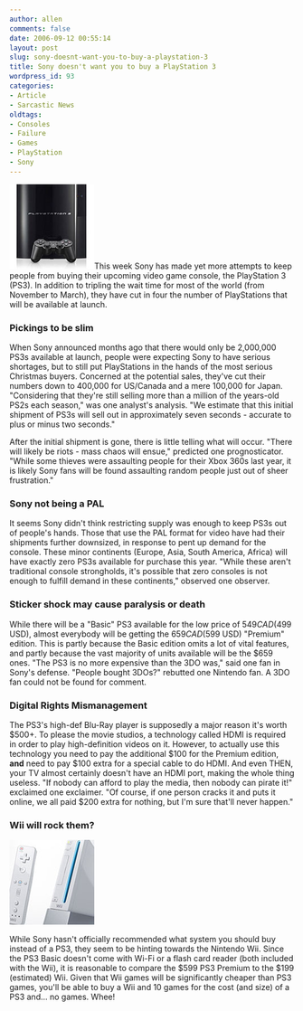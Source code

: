 ```yaml
---
author: allen
comments: false
date: 2006-09-12 00:55:14
layout: post
slug: sony-doesnt-want-you-to-buy-a-playstation-3
title: Sony doesn't want you to buy a PlayStation 3
wordpress_id: 93
categories:
- Article
- Sarcastic News
oldtags:
- Consoles
- Failure
- Games
- PlayStation
- Sony
---
```


![PlayStation 3.](/images/wp-uploads/2006/09/ps3.jpg)This week Sony has made yet more attempts to keep people from buying their upcoming video game console, the PlayStation 3 (PS3). In addition to tripling the wait time for most of the world (from November to March), they have cut in four the number of PlayStations that will be available at launch.


### Pickings to be slim


When Sony announced months ago that there would only be 2,000,000 PS3s available at launch, people were expecting Sony to have serious shortages, but to still put PlayStations in the hands of the most serious Christmas buyers. Concerned at the potential sales, they've cut their numbers down to 400,000 for US/Canada and a mere 100,000 for Japan. "Considering that they're still selling more than a million of the years-old PS2s each season," was one analyst's analysis. "We estimate that this initial shipment of PS3s will sell out in approximately seven seconds - accurate to plus or minus two seconds."

After the initial shipment is gone, there is little telling what will occur. "There will likely be riots - mass chaos will ensue," predicted one prognosticator. "While some thieves were assaulting people for their Xbox 360s last year, it is likely Sony fans will be found assaulting random people just out of sheer frustration."


### Sony not being a PAL


It seems Sony didn't think restricting supply was enough to keep PS3s out of people's hands. Those that use the PAL format for video have had their shipments further downsized, in response to pent up demand for the console. These minor continents (Europe, Asia, South America, Africa) will have exactly zero PS3s available for purchase this year. "While these aren't traditional console strongholds, it's possible that zero consoles is not enough to fulfill demand in these continents," observed one observer.


### Sticker shock may cause paralysis or death


While there will be a "Basic" PS3 available for the low price of $549 CAD ($499 USD), almost everybody will be getting the $659 CAD ($599 USD) "Premium" edition. This is partly because the Basic edition omits a lot of vital features, and partly because the vast majority of units available will be the $659 ones. "The PS3 is no more expensive than the 3DO was," said one fan in Sony's defense. "People bought 3DOs?" rebutted one Nintendo fan. A 3DO fan could not be found for comment.


### Digital Rights Mismanagement


The PS3's high-def Blu-Ray player is supposedly a major reason it's worth $500+. To please the movie studios, a technology called HDMI is required in order to play high-definition videos on it. However, to actually use this technology you need to pay the additional $100 for the Premium edition, **and** need to pay $100 extra for a special cable to do HDMI. And even THEN, your TV almost certainly doesn't have an HDMI port, making the whole thing useless. "If nobody can afford to play the media, then nobody can pirate it!" exclaimed one exclaimer. "Of course, if one person cracks it and puts it online, we all paid $200 extra for nothing, but I'm sure that'll never happen."


### Wii will rock them?


![Nintendo Wii](/images/wp-uploads/2006/09/wii.jpg)

While Sony hasn't officially recommended what system you should buy instead of a PS3, they seem to be hinting towards the Nintendo Wii. Since the PS3 Basic doesn't come with Wi-Fi or a flash card reader (both included with the Wii), it is reasonable to compare the $599 PS3 Premium to the $199 (estimated) Wii. Given that Wii games will be significantly cheaper than PS3 games, you'll be able to buy a Wii and 10 games for the cost (and size) of a PS3 and... no games. Whee!
